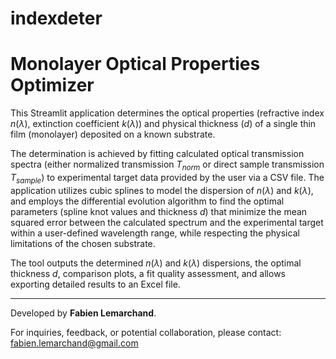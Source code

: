 # indexdeter
# Monolayer Optical Properties Optimizer

This Streamlit application determines the optical properties (refractive index $n(\lambda)$, extinction coefficient $k(\lambda)$) and physical thickness ($d$) of a single thin film (monolayer) deposited on a known substrate.

The determination is achieved by fitting calculated optical transmission spectra (either normalized transmission $T_{norm}$ or direct sample transmission $T_{sample}$) to experimental target data provided by the user via a CSV file. The application utilizes cubic splines to model the dispersion of $n(\lambda)$ and $k(\lambda)$, and employs the differential evolution algorithm to find the optimal parameters (spline knot values and thickness $d$) that minimize the mean squared error between the calculated spectrum and the experimental target within a user-defined wavelength range, while respecting the physical limitations of the chosen substrate.

The tool outputs the determined $n(\lambda)$ and $k(\lambda)$ dispersions, the optimal thickness $d$, comparison plots, a fit quality assessment, and allows exporting detailed results to an Excel file.

---

Developed by **Fabien Lemarchand**.

For inquiries, feedback, or potential collaboration, please contact: fabien.lemarchand@gmail.com
